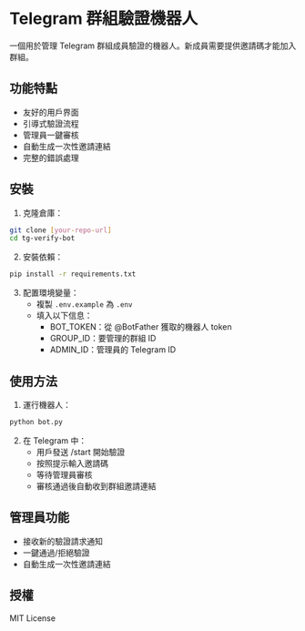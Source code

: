 # Telegram 群組驗證機器人

一個用於管理 Telegram 群組成員驗證的機器人。新成員需要提供邀請碼才能加入群組。

## 功能特點

- 友好的用戶界面
- 引導式驗證流程
- 管理員一鍵審核
- 自動生成一次性邀請連結
- 完整的錯誤處理

## 安裝

1. 克隆倉庫：
```bash
git clone [your-repo-url]
cd tg-verify-bot
```

2. 安裝依賴：
```bash
pip install -r requirements.txt
```

3. 配置環境變量：
   - 複製 `.env.example` 為 `.env`
   - 填入以下信息：
     - BOT_TOKEN：從 @BotFather 獲取的機器人 token
     - GROUP_ID：要管理的群組 ID
     - ADMIN_ID：管理員的 Telegram ID

## 使用方法

1. 運行機器人：
```bash
python bot.py
```

2. 在 Telegram 中：
   - 用戶發送 /start 開始驗證
   - 按照提示輸入邀請碼
   - 等待管理員審核
   - 審核通過後自動收到群組邀請連結

## 管理員功能

- 接收新的驗證請求通知
- 一鍵通過/拒絕驗證
- 自動生成一次性邀請連結

## 授權

MIT License 